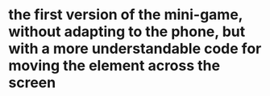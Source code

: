 # the first version of the mini-game, without adapting to the phone, but with a more understandable code for moving the element across the screen
